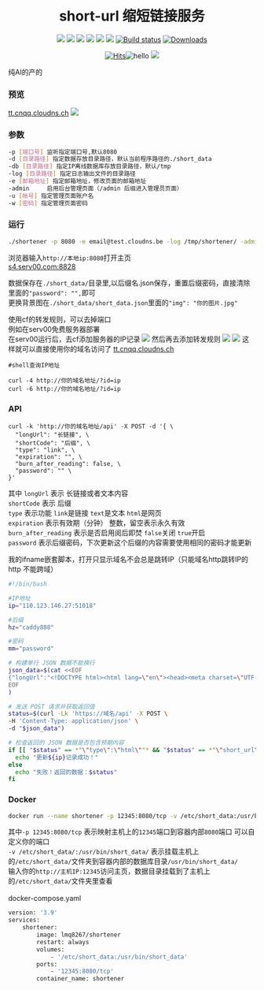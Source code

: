 <div align="center">

  # short-url 缩短链接服务
  
<a href="https://github.com/lmq8267/short-url-go/releases"><img src="https://img.shields.io/github/downloads/lmq8267/short-url-go/total"/></a>
<a href="https://github.com/lmq8267/short-url-go/graphs/contributors"><img src="https://img.shields.io/github/contributors-anon/lmq8267/short-url-go"/></a>
<a href="https://github.com/lmq8267/short-url-go/releases/"><img src="https://img.shields.io/github/release/lmq8267/short-url-go"/></a>
<a href="https://github.com/lmq8267/short-url-go/issues"><img src="https://img.shields.io/github/issues-raw/lmq8267/short-url-go"/></a>
<a href="https://github.com/lmq8267/short-url-go/discussions"><img src="https://img.shields.io/github/discussions/lmq8267/short-url-go"/></a>
<a href="GitHub repo size"><img src="https://img.shields.io/github/repo-size/lmq8267/short-url-go?color=red&style=flat-square"/></a>
<a href="https://github.com/lmq8267/short-url-go/actions?query=workflow%3ABuild"><img src="https://img.shields.io/github/actions/workflow/status/lmq8267/short-url-go/build.yml?branch=main" alt="Build status"/></a>
<a href="https://hub.docker.com/r/lmq8267/shortener"><img src="https://img.shields.io/docker/pulls/lmq8267/shortener?color=%2348BB78&logo=docker&label=pulls" alt="Downloads"/></a>
 
[![Hits](https://hits.seeyoufarm.com/api/count/incr/badge.svg?url=https%3A%2F%2Fgithub.com%2Flmq8267%2Fshort-url-go&count_bg=%2395C10D&title_bg=%23555555&icon=github.svg&icon_color=%238DC409&title=%E8%AE%BF%E9%97%AE%E6%95%B0&edge_flat=false)](https://hits.seeyoufarm.com)![hello](https://views.whatilearened.today/views/github/lmq8267/short-url-go.svg) ![](https://tt.cnqq.cloudns.ch/?id=svg)
 
</div>



 纯AI的产的 <br>
### 预览
[tt.cnqq.cloudns.ch](https://tt.cnqq.cloudns.ch/)
![](./image/UI预览.png)

### 参数
```bash
-p [端口号] 监听指定端口号,默认8080
-d [目录路径] 指定数据存放目录路径，默认当前程序路径的./short_data
-db [目录路径] 指定IP离线数据库存放目录路径，默认/tmp
-log [目录路径] 指定日志输出文件的目录路径
-e [邮箱地址] 指定邮箱地址，修改页面的邮箱地址
-admin     启用后台管理页面（/admin 后缀进入管理员页面）
-u [帐号] 指定管理页面账户名
-w [密码] 指定管理页面密码
```

### 运行
```bash
./shortener -p 8080 -e email@test.cloudns.be -log /tmp/shortener/ -admin -u admin -w wodemima &
```
浏览器输入`http://本地ip:8080`打开主页<br>
[s4.serv00.com:8828](http://s4.serv00.com:8828)

数据保存在`./short_data/`目录里,以后缀名.json保存，重置后缀密码，直接清除里面的`"password": "",`即可<br>
更换背景图在`./short_data/short_data.json`里面的`"img": "你的图片.jpg"`

使用cf的转发规则，可以去掉端口<br>
例如在serv00免费服务器部署<br>
在serv00运行后，去cf添加服务器的IP记录
![](./image/CF解析A记录.png)
然后再去添加转发规则
![](./image/建立转发规则.png)
![](./image/设置你的域名.png)
这样就可以直接使用你的域名访问了
[tt.cnqq.cloudns.ch](https://tt.cnqq.cloudns.ch/)

```
#shell查询IP地址

curl -4 http://你的域名地址/?id=ip
curl -6 http://你的域名地址/?id=ip
```

### API
```badh
curl -k 'http://你的域名地址/api' -X POST -d '{ \
  "longUrl": "长链接", \
  "shortCode": "后缀", \
  "type": "link", \
  "expiration": "", \
  "burn_after_reading": false, \
  "password": "" \
}'
```
其中 `longUrl` 表示 长链接或者文本内容<br>
`shortCode` 表示 后缀<br>
`type` 表示功能 `link`是链接 `text`是文本 `html`是网页<br>
`expiration` 表示有效期（分钟） 整数，留空表示永久有效<br>
`burn_after_reading` 表示是否启用阅后即焚 `false`关闭 `true`开启<br>
`password` 表示后缀密码，下次更新这个后缀的内容需要使用相同的密码才能更新<br>

我的ifname嵌套脚本，打开只显示域名不会总是跳转IP（只能域名http跳转IP的http 不能跨域）
```bash
#!/bin/bash

#IP地址
ip="110.123.146.27:51018"

#后缀
hz="caddy888"

#密码
mm="password"

# 构建单行 JSON 数据不能换行
json_data=$(cat <<EOF
{"longUrl":"<!DOCTYPE html><html lang=\"en\"><head><meta charset=\"UTF-8\"><meta name=\"viewport\" content=\"width=device-width, initial-scale=1.0\"><meta http-equiv=\"X-UA-Compatible\" content=\"ie=edge\"><title>/</title><style>body, html {margin: 0; padding: 0; height: 100%; overflow: hidden;} iframe {width: 100%; height: 100%; border: none;}</style></head><body><iframe src=\"http://$ip\"></iframe></body></html>","shortCode":"$hz","password":"$mm","expiration":"","burn_after_reading":"false","type":"html"}
EOF
)

# 发送 POST 请求并获取返回值
status=$(curl -Lk 'https://域名/api' -X POST \
-H 'Content-Type: application/json' \
-d "$json_data")

# 检查返回的 JSON 数据是否包含预期内容
if [[ "$status" == *"\"type\":\"html\""* && "$status" == *"\"short_url\":\"http://域名/${hz}\""* && "$status" == *"\"URL_NAME\":\"${hz}\""* ]]; then
  echo "更新${ip}记录成功！"
else
  echo "失败！返回的数据：$status"
fi
```

### Docker
```bash
docker run --name shortener -p 12345:8080/tcp -v /etc/short_data:/usr/bin/short_data --restart=always -d lmq8267/shortener

```
其中`-p 12345:8080/tcp` 表示映射主机上的`12345`端口到容器内部`8080`端口 可以自定义你的端口<br>
     `-v /etc/short_data/:/usr/bin/short_data/` 表示挂载主机上的`/etc/short_data/`文件夹到容器内部的数据库目录`/usr/bin/short_data/`<br>
     输入你的`http://主机IP:12345`访问主页，数据目录挂载到了主机上的`/etc/short_data/`文件夹里查看 <br>
<br> docker-compose.yaml
```bash
version: '3.9'
services:
    shortener:
        image: lmq8267/shortener
        restart: always
        volumes:
            - '/etc/short_data:/usr/bin/short_data'
        ports:
            - '12345:8080/tcp'
        container_name: shortener

```
